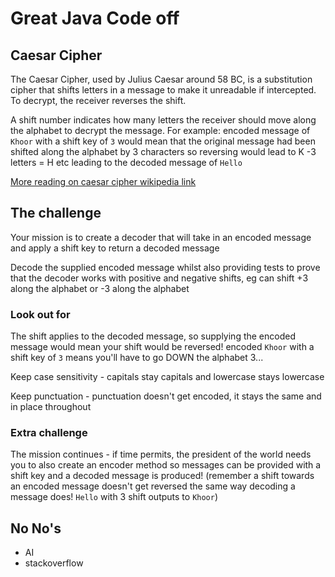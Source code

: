 # Great Java Code off

## Caesar Cipher

The Caesar Cipher, used by Julius Caesar around 58 BC, is a substitution cipher that shifts letters in a message to make
it unreadable if intercepted. To decrypt, the receiver reverses the shift.

A shift number indicates how many letters the receiver should move along the alphabet to decrypt the message.
For example: encoded message of `Khoor` with a shift key of `3` would mean that the original
message had been shifted along the alphabet by 3 characters so reversing would lead to K -3 letters = H etc
leading to the decoded message of `Hello`

[More reading on caesar cipher wikipedia link](https://en.wikipedia.org/wiki/Caesar_cipher)

## The challenge

Your mission is to create a decoder that will take in an encoded message and apply a shift key
to return a decoded message

Decode the supplied encoded message whilst also providing tests to prove that the decoder works with positive and
negative
shifts, eg can shift +3 along the alphabet or -3 along the alphabet

### Look out for

The shift applies to the decoded message, so supplying the encoded message would mean your shift would be reversed!
encoded `Khoor` with a shift key of `3` means you'll have to go DOWN the alphabet 3...

Keep case sensitivity - capitals stay capitals and lowercase stays lowercase

Keep punctuation - punctuation doesn't get encoded, it stays the same and in place throughout

### Extra challenge

The mission continues - if time permits, the president of the world needs you to also create an encoder method
so messages can be provided with a shift key and a decoded message is produced! (remember
a shift towards an encoded message doesn't get reversed the same way decoding a message does!
`Hello` with 3 shift outputs to `Khoor`)

## No No's

- AI
- stackoverflow

